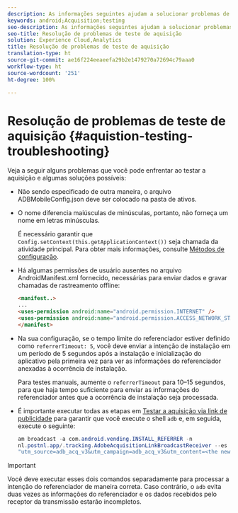 ```yaml
---
description: As informações seguintes ajudam a solucionar problemas de teste de aquisição.
keywords: android;Acquisition;testing
seo-description: As informações seguintes ajudam a solucionar problemas de teste de aquisição.
seo-title: Resolução de problemas de teste de aquisição
solution: Experience Cloud,Analytics
title: Resolução de problemas de teste de aquisição
translation-type: ht
source-git-commit: ae16f224eeaeefa29b2e1479270a72694c79aaa0
workflow-type: ht
source-wordcount: '251'
ht-degree: 100%

---
```



# Resolução de problemas de teste de aquisição {#aquistion-testing-troubleshooting}

Veja a seguir alguns problemas que você pode enfrentar ao testar a aquisição e algumas soluções possíveis:

* Não sendo especificado de outra maneira, o arquivo ADBMobileConfig.json deve ser colocado na pasta de ativos.

* O nome diferencia maiúsculas de minúsculas, portanto, não forneça um nome em letras minúsculas.

   É necessário garantir que `Config.setContext(this.getApplicationContext())` seja chamada da atividade principal. Para obter mais informações, consulte [Métodos de configuração](https://docs.adobe.com/content/help/pt-BR/mobile-services/android/configuration-android/methods.html).

* Há algumas permissões de usuário ausentes no arquivo AndroidManifest.xml fornecido, necessárias para enviar dados e gravar chamadas de rastreamento offline:

   ```html
   <manifest..>
   ... 
   <uses-permission android:name="android.permission.INTERNET" />
   <uses-permission android:name="android.permission.ACCESS_NETWORK_STATE" />
   </manifest>
   ```

* Na sua configuração, se o tempo limite do referenciador estiver definido como `referrerTimeout: 5`, você deve enviar a intenção de instalação em um período de 5 segundos após a instalação e inicialização do aplicativo pela primeira vez para ver as informações do referenciador anexadas à ocorrência de instalação.

   Para testes manuais, aumente o `referrerTimeout` para 10–15 segundos, para que haja tempo suficiente para enviar as informações do referenciador antes que a ocorrência de instalação seja processada.

* É importante executar todas as etapas em [Testar a aquisição via link de publicidade](https://docs.adobe.com/content/help/pt-BR/mobile-services/android/acquisition-android/t-testing-marketing-link-acquisition.html) para garantir que você execute o shell `adb` e, em seguida, execute o seguinte:

   ```java
   am broadcast -a com.android.vending.INSTALL_REFERRER -n 
   nl.postnl.app/.tracking.AdobeAcquisitionLinkBroadcastReceiver --es "referrer"
   "utm_source=adb_acq_v3&utm_campaign=adb_acq_v3&utm_content=<the newly generated id at step #7>"
   ```

>[!IMPORTANT]
>
>Você deve executar esses dois comandos separadamente para processar a intenção do referenciador de maneira correta.  Caso contrário, o `adb` evita duas vezes as informações do referenciador e os dados recebidos pelo receptor da transmissão estarão incompletos.
